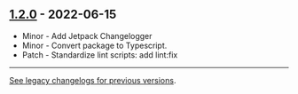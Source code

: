 ## [1.2.0](https://www.npmjs.com/package/@woocommerce/tracks/v/1.2.0) - 2022-06-15

-   Minor - Add Jetpack Changelogger
-   Minor - Convert package to Typescript.
-   Patch - Standardize lint scripts: add lint:fix

---

[See legacy changelogs for previous versions](https://github.com/woocommerce/woocommerce/blob/68581955106947918d2b17607a01bdfdf22288a9/packages/js/tracks/CHANGELOG.md).
